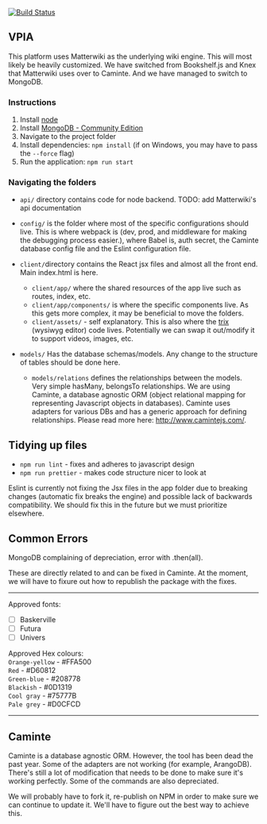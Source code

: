 [![Build Status](https://travis-ci.com/Mordax/VPIA.svg?token=9JzkqwDk7NTPWEGwRNt4&branch=master)](https://travis-ci.com/Mordax/VPIA)
## VPIA

This platform uses Matterwiki as the underlying wiki engine. This will most likely be heavily customized. We have switched from Bookshelf.js and Knex that Matterwiki uses over to Caminte. And we have managed to switch to MongoDB. 

### Instructions
1. Install [node](https://nodejs.org/en/)
2. Install [MongoDB - Community Edition](https://www.mongodb.com/download-center/community)
2. Navigate to the project folder
3. Install dependencies: `npm install` (if on Windows, you may have to pass the `--force` flag)
4. Run the application: `npm run start`

### Navigating the folders
* `api/` directory contains code for node backend.
TODO: add Matterwiki's api documentation

* `config/` is the folder where most of the specific configurations should live. This is where webpack is (dev, prod, and middleware for making the debugging process easier.), where Babel is, auth secret, the Caminte database config file and the Eslint configuration file. 

* `client/`directory contains the React jsx files and almost all the front end. Main index.html is here.  
    * `client/app/` where the shared resources of the app live such as routes, index, etc.
    * `client/app/components/` is where the specific components live. As this gets more complex, it may be beneficial to move the folders.
    * `client/assets/` - self explanatory. This is also where the [trix](https://github.com/basecamp/trix) (wysiwyg editor) code lives. Potentially we can swap it out/modify it to support videos, images, etc.

* `models/` Has the database schemas/models. Any change to the structure of tables should be done here.
    * `models/relations` defines the relationships between the models. Very simple hasMany, belongsTo relationships. We are using Caminte, a database agnostic ORM (object relational mapping for representing Javascript objects in databases). Caminte uses adapters for various DBs and has a generic approach for defining relationships. Please read more here: http://www.camintejs.com/.

## Tidying up files
* `npm run lint` - fixes and adheres to javascript design
* `npm run prettier` - makes code structure nicer to look at

Eslint is currently not fixing the Jsx files in the app folder due to breaking changes (automatic fix breaks the engine) and possible lack of backwards compatibility. We should fix this in the future but we must prioritize elsewhere.

## Common Errors
MongoDB complaining of depreciation, error with .then(all).

These are directly related to and can be fixed in Caminte. At the moment, we will have to fixure out how to republish the package with the fixes. 

---

Approved fonts:  
* [ ] Baskerville  
* [ ] Futura
* [ ] Univers

Approved Hex colours:  
`Orange-yellow` - #FFA500  
`Red` - #D60812  
`Green-blue` - #208778    
`Blackish` - #0D1319  
`Cool gray` - #75777B  
`Pale grey` - #D0CFCD  

---

## Caminte

Caminte is a database agnostic ORM. However, the tool has been dead the past year. Some of the adapters are not working (for example, ArangoDB). There's still a lot of modification that needs to be done to make sure it's working perfectly. Some of the commands are also depreciated. 

We will probably have to fork it, re-publish on NPM in order to make sure we can continue to update it. We'll have to figure out the best way to achieve this. 
